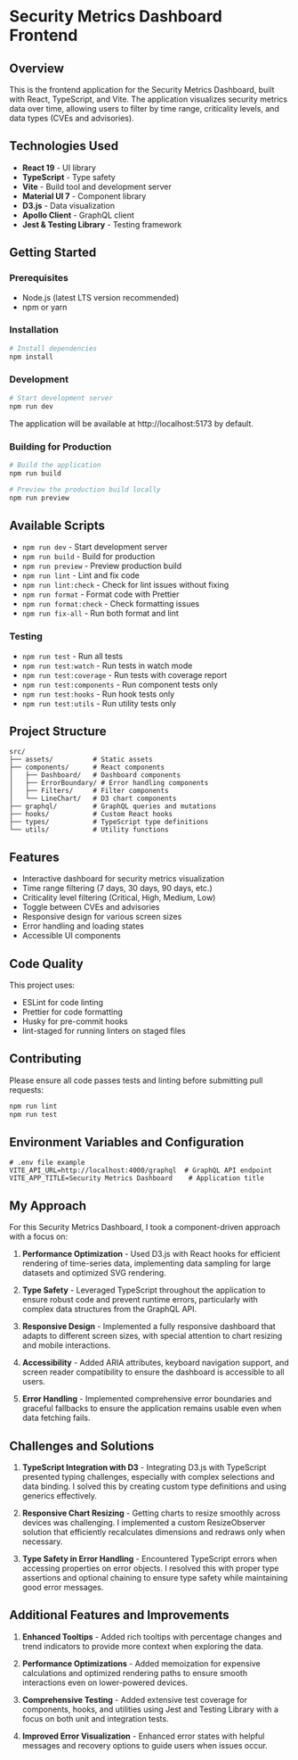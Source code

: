 # Security Metrics Dashboard Frontend

## Overview

This is the frontend application for the Security Metrics Dashboard, built with React, TypeScript, and Vite. The application visualizes security metrics data over time, allowing users to filter by time range, criticality levels, and data types (CVEs and advisories).

## Technologies Used

- **React 19** - UI library
- **TypeScript** - Type safety
- **Vite** - Build tool and development server
- **Material UI 7** - Component library
- **D3.js** - Data visualization
- **Apollo Client** - GraphQL client
- **Jest & Testing Library** - Testing framework

## Getting Started

### Prerequisites

- Node.js (latest LTS version recommended)
- npm or yarn

### Installation

```bash
# Install dependencies
npm install
```

### Development

```bash
# Start development server
npm run dev
```

The application will be available at http://localhost:5173 by default.

### Building for Production

```bash
# Build the application
npm run build

# Preview the production build locally
npm run preview
```

## Available Scripts

- `npm run dev` - Start development server
- `npm run build` - Build for production
- `npm run preview` - Preview production build
- `npm run lint` - Lint and fix code
- `npm run lint:check` - Check for lint issues without fixing
- `npm run format` - Format code with Prettier
- `npm run format:check` - Check formatting issues
- `npm run fix-all` - Run both format and lint

### Testing

- `npm run test` - Run all tests
- `npm run test:watch` - Run tests in watch mode
- `npm run test:coverage` - Run tests with coverage report
- `npm run test:components` - Run component tests only
- `npm run test:hooks` - Run hook tests only
- `npm run test:utils` - Run utility tests only

## Project Structure

```
src/
├── assets/          # Static assets
├── components/      # React components
│   ├── Dashboard/   # Dashboard components
│   ├── ErrorBoundary/ # Error handling components
│   ├── Filters/     # Filter components
│   └── LineChart/   # D3 chart components
├── graphql/         # GraphQL queries and mutations
├── hooks/           # Custom React hooks
├── types/           # TypeScript type definitions
└── utils/           # Utility functions
```

## Features

- Interactive dashboard for security metrics visualization
- Time range filtering (7 days, 30 days, 90 days, etc.)
- Criticality level filtering (Critical, High, Medium, Low)
- Toggle between CVEs and advisories
- Responsive design for various screen sizes
- Error handling and loading states
- Accessible UI components

## Code Quality

This project uses:

- ESLint for code linting
- Prettier for code formatting
- Husky for pre-commit hooks
- lint-staged for running linters on staged files

## Contributing

Please ensure all code passes tests and linting before submitting pull requests:

```bash
npm run lint
npm run test
```

## Environment Variables and Configuration

```
# .env file example
VITE_API_URL=http://localhost:4000/graphql  # GraphQL API endpoint
VITE_APP_TITLE=Security Metrics Dashboard    # Application title
```

## My Approach

For this Security Metrics Dashboard, I took a component-driven approach with a focus on:

1. **Performance Optimization** - Used D3.js with React hooks for efficient rendering of time-series data, implementing data sampling for large datasets and optimized SVG rendering.

2. **Type Safety** - Leveraged TypeScript throughout the application to ensure robust code and prevent runtime errors, particularly with complex data structures from the GraphQL API.

3. **Responsive Design** - Implemented a fully responsive dashboard that adapts to different screen sizes, with special attention to chart resizing and mobile interactions.

4. **Accessibility** - Added ARIA attributes, keyboard navigation support, and screen reader compatibility to ensure the dashboard is accessible to all users.

5. **Error Handling** - Implemented comprehensive error boundaries and graceful fallbacks to ensure the application remains usable even when data fetching fails.

## Challenges and Solutions

1. **TypeScript Integration with D3** - Integrating D3.js with TypeScript presented typing challenges, especially with complex selections and data binding. I solved this by creating custom type definitions and using generics effectively.

2. **Responsive Chart Resizing** - Getting charts to resize smoothly across devices was challenging. I implemented a custom ResizeObserver solution that efficiently recalculates dimensions and redraws only when necessary.

3. **Type Safety in Error Handling** - Encountered TypeScript errors when accessing properties on error objects. I resolved this with proper type assertions and optional chaining to ensure type safety while maintaining good error messages.

## Additional Features and Improvements

1. **Enhanced Tooltips** - Added rich tooltips with percentage changes and trend indicators to provide more context when exploring the data.

2. **Performance Optimizations** - Added memoization for expensive calculations and optimized rendering paths to ensure smooth interactions even on lower-powered devices.

3. **Comprehensive Testing** - Added extensive test coverage for components, hooks, and utilities using Jest and Testing Library with a focus on both unit and integration tests.

4. **Improved Error Visualization** - Enhanced error states with helpful messages and recovery options to guide users when issues occur.
